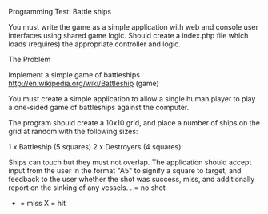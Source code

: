 Programming Test: Battle ships

You must write the game as a simple application with web and console user interfaces using shared game logic.
Should create a index.php file which loads (requires) the appropriate controller and logic.

The Problem

Implement a simple game of battleships
http://en.wikipedia.org/wiki/Battleship (game)

You must create a simple application to allow a single human player to play a one-sided game
of battleships against the computer.

The program should create a 10x10 grid, and place a number of ships on the grid at random
with the following sizes:

1 x Battleship (5 squares)
2 x Destroyers (4 squares)

Ships can touch but they must not overlap.
The application should accept input from the user in the format "A5" to signify a square
to target, and feedback to the user whether the shot was success, miss, and additionally
report on the sinking
of any vessels.
. = no shot
- = miss
X = hit
